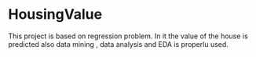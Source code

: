 # HousingValue
This project is based on regression problem. In it the value of the house is predicted also data mining , data analysis and EDA is properlu used.
